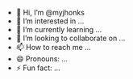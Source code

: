 - 👋 Hi, I’m @myjhonks
- 👀 I’m interested in ...
- 🌱 I’m currently learning ...
- 💞️ I’m looking to collaborate on ...
- 📫 How to reach me ...
- 😄 Pronouns: ...
- ⚡ Fun fact: ...

<!---
myjhonks/myjhonks is a ✨ special ✨ repository because its `README.md` (this file) appears on your GitHub profile.
You can click the Preview link to take a look at your changes.
--->
